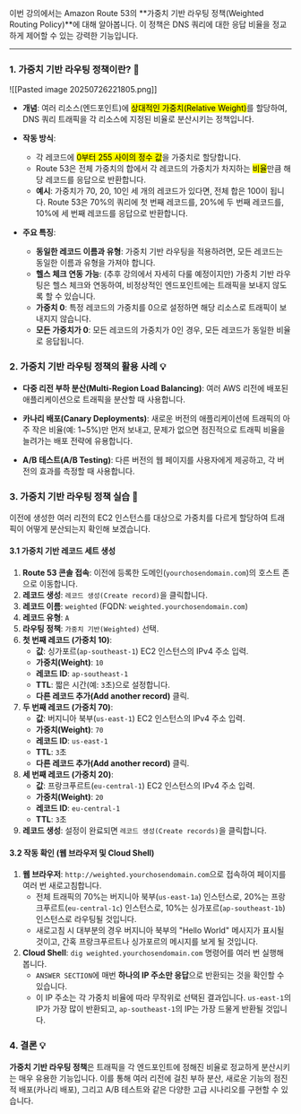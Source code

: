 
이번 강의에서는 Amazon Route 53의 **가중치 기반 라우팅 정책(Weighted Routing Policy)**에 대해 알아봅니다. 이 정책은 DNS 쿼리에 대한 응답 비율을 정교하게 제어할 수 있는 강력한 기능입니다.

---

### 1. 가중치 기반 라우팅 정책이란? 🤔

![[Pasted image 20250726221805.png]]

- **개념**: 여러 리소스(엔드포인트)에 <mark class="hltr-red">상대적인 가중치(Relative Weight)</mark>를 할당하여, DNS 쿼리 트래픽을 각 리소스에 지정된 비율로 분산시키는 정책입니다.
    
- **작동 방식**:
    - 각 레코드에 <mark class="hltr-red">0부터 255 사이의 정수 값</mark>을 가중치로 할당합니다.
    - Route 53은 전체 가중치의 합에서 각 레코드의 가중치가 차지하는 <mark class="hltr-red">비율</mark>만큼 해당 레코드를 응답으로 반환합니다.
    - **예시**: 가중치가 70, 20, 10인 세 개의 레코드가 있다면, 전체 합은 100이 됩니다. Route 53은 70%의 쿼리에 첫 번째 레코드를, 20%에 두 번째 레코드를, 10%에 세 번째 레코드를 응답으로 반환합니다.
- **주요 특징**:
    - **동일한 레코드 이름과 유형**: 가중치 기반 라우팅을 적용하려면, 모든 레코드는 동일한 이름과 유형을 가져야 합니다.
    - **헬스 체크 연동 가능**: (추후 강의에서 자세히 다룰 예정이지만) 가중치 기반 라우팅은 헬스 체크와 연동하여, 비정상적인 엔드포인트에는 트래픽을 보내지 않도록 할 수 있습니다.
    - **가중치 0**: 특정 레코드의 가중치를 0으로 설정하면 해당 리소스로 트래픽이 보내지지 않습니다.
    - **모든 가중치가 0**: 모든 레코드의 가중치가 0인 경우, 모든 레코드가 동일한 비율로 응답됩니다.

### 2. 가중치 기반 라우팅 정책의 활용 사례 💡

- **다중 리전 부하 분산(Multi-Region Load Balancing)**: 여러 AWS 리전에 배포된 애플리케이션으로 트래픽을 분산할 때 사용합니다.
    
- **카나리 배포(Canary Deployments)**: 새로운 버전의 애플리케이션에 트래픽의 아주 작은 비율(예: 1~5%)만 먼저 보내고, 문제가 없으면 점진적으로 트래픽 비율을 늘려가는 배포 전략에 유용합니다.
    
- **A/B 테스트(A/B Testing)**: 다른 버전의 웹 페이지를 사용자에게 제공하고, 각 버전의 효과를 측정할 때 사용합니다.

### 3. 가중치 기반 라우팅 정책 실습 🧪

이전에 생성한 여러 리전의 EC2 인스턴스를 대상으로 가중치를 다르게 할당하여 트래픽이 어떻게 분산되는지 확인해 보겠습니다.

#### 3.1 가중치 기반 레코드 세트 생성

1. **Route 53 콘솔 접속**: 이전에 등록한 도메인(`yourchosendomain.com`)의 호스트 존으로 이동합니다.
2. **레코드 생성**: `레코드 생성(Create record)`을 클릭합니다.
3. **레코드 이름**: `weighted` (FQDN: `weighted.yourchosendomain.com`)
4. **레코드 유형**: `A`
5. **라우팅 정책**: `가중치 기반(Weighted)` 선택.
6. **첫 번째 레코드 (가중치 10)**:
    - **값**: 싱가포르(`ap-southeast-1`) EC2 인스턴스의 IPv4 주소 입력.
    - **가중치(Weight)**: `10`
    - **레코드 ID**: `ap-southeast-1`
    - **TTL**: 짧은 시간(예: `3`초)으로 설정합니다.
    - **다른 레코드 추가(Add another record)** 클릭.
7. **두 번째 레코드 (가중치 70)**:
    - **값**: 버지니아 북부(`us-east-1`) EC2 인스턴스의 IPv4 주소 입력.
    - **가중치(Weight)**: `70`
    - **레코드 ID**: `us-east-1`
    - **TTL**: `3`초
    - **다른 레코드 추가(Add another record)** 클릭.
8. **세 번째 레코드 (가중치 20)**:
    - **값**: 프랑크푸르트(`eu-central-1`) EC2 인스턴스의 IPv4 주소 입력.
    - **가중치(Weight)**: `20`
    - **레코드 ID**: `eu-central-1`
    - **TTL**: `3`초
9. **레코드 생성**: 설정이 완료되면 `레코드 생성(Create records)`을 클릭합니다.

#### 3.2 작동 확인 (웹 브라우저 및 Cloud Shell)

1. **웹 브라우저**: `http://weighted.yourchosendomain.com`으로 접속하여 페이지를 여러 번 새로고침합니다.
    - 전체 트래픽의 70%는 버지니아 북부(`us-east-1a`) 인스턴스로, 20%는 프랑크푸르트(`eu-central-1c`) 인스턴스로, 10%는 싱가포르(`ap-southeast-1b`) 인스턴스로 라우팅될 것입니다.
    - 새로고침 시 대부분의 경우 버지니아 북부의 "Hello World" 메시지가 표시될 것이고, 간혹 프랑크푸르트나 싱가포르의 메시지를 보게 될 것입니다.
2. **Cloud Shell**: `dig weighted.yourchosendomain.com` 명령어를 여러 번 실행해 봅니다.
    - `ANSWER SECTION`에 매번 **하나의 IP 주소만 응답**으로 반환되는 것을 확인할 수 있습니다.
    - 이 IP 주소는 각 가중치 비율에 따라 무작위로 선택된 결과입니다. `us-east-1`의 IP가 가장 많이 반환되고, `ap-southeast-1`의 IP는 가장 드물게 반환될 것입니다.

### 4. 결론 💡

**가중치 기반 라우팅 정책**은 트래픽을 각 엔드포인트에 정해진 비율로 정교하게 분산시키는 매우 유용한 기능입니다. 이를 통해 여러 리전에 걸친 부하 분산, 새로운 기능의 점진적 배포(카나리 배포), 그리고 A/B 테스트와 같은 다양한 고급 시나리오를 구현할 수 있습니다.
